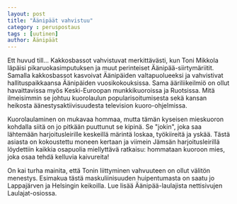 ```yaml
---
layout: post
title: "Äänipäät vahvistuu"
category : peruspostaus
tags : [uutinen]
author: Äänipäät
---
```


Ett huvud till... Kakkosbassot vahvistuvat merkittävästi, kun Toni Mikkola läpäisi pikaruokasimputuksen ja muut perinteiset Äänipää-siirtymäriitit. Samalla kakkosbassot kasvoivat Äänipäiden valtapuolueeksi ja vahvistivat hallituspaikkaansa Äänipäiden vuosikokouksissa. Sama ääriliikeilmiö on ollut havaittavissa myös Keski-Euroopan munkkikuoroissa ja Ruotsissa. Mitä ilmeisimmin se johtuu kuorolaulun popularisoitumisesta sekä kansan heikosta äänestysaktiivisuudesta television kuoro-ohjelmissa.

Kuorolaulaminen on mukavaa hommaa, mutta tämän kyseisen mieskuoron kohdalla siitä on jo pitkään puuttunut se kipinä. Se "jokin", joka saa lähtemään harjoitusleirille keskeillä märintä loskaa, työkiireitä ja yskää. Tästä asiasta on kokoustettu moneen kertaan ja viimein Jämsän harjoitusleirillä löydettiin kaikkia osapuolia miellyttävä ratkaisu: hommataan kuoroon mies, joka osaa tehdä kelluvia kaivureita!

On kai turha mainita, että Tonin liittyminen vahvuuteen on ollut välitön menestys. Esimakua tästä maskuliinisuuden huipentumasta on saatu jo Lappajärven ja Helsingin keikoilla. Lue lisää Äänipää-laulajista nettisivujen Laulajat-osiossa.

